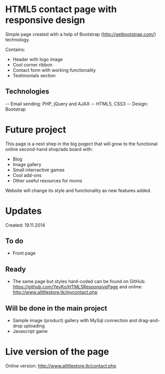
# HTML5 contact page with responsive design 

Simple page created with a help of Bootstrap (http://getbootstrap.com/) technology. 

Contains:

* Header with logo image
* Cool corner ribbon
* Contact form with working functionality
* Testimonials section

## Technologies

-- Email sending: PHP, jQuery and AJAX
-- HTML5, CSS3
-- Design: Bootstrap


# Future project

This page is a next shep in the big pogect that will grow to the functional online second-hand shop/ads board with:

- Blog
- Image gallery
- Small interractive games
- Cool add-ons
- Other useful resources for moms

Website will change its style and functionality as new features added.
 
# Updates

Created: 19.11.2014

## To do

- Front page

## Ready

- The same page but styles hard-coded can be found on GitHub: https://github.com/YevKo/HTML5ResponsivePage and online: http://www.alittlestore.tk/mycontact.php

## Will be done in the main project

- Sample image (product) gallery with MySql connection and drag-and-drop uploading
- Javascript game


# Live version of the page

Online version: http://www.alittlestore.tk/contact.php


  

